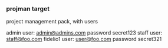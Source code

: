 ### projman target

project management pack, with users

admin user: admin@admins.com password secret123
staff user: staff@foo.com fidelio1
user: user@foo.com password secret321
